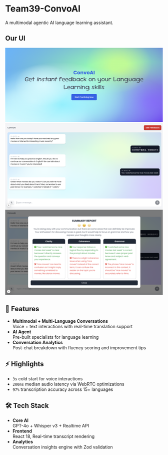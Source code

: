# Team39-ConvoAI

A multimodal agentic AI language learning assistant.

## Our UI
![Landing Page](public/landing_page.png)
![Sample Convo](public/Convo.png)
![Summary Report](public/summary_report_emoji.png)

## 🚀 Features
- **Multimodal + Multi-Language Conversations**  
  Voice + text interactions with real-time translation support
- **AI Agent**  
  Pre-built specialists for language learning
- **Conversation Analytics**  
  Post-chat breakdown with fluency scoring and improvement tips 

## ⚡️ Highlights
- `3s` cold start for voice interactions
- `200ms` median audio latency via WebRTC optimizations
- `97%` transcription accuracy across 15+ languages

## 🛠 Tech Stack
- **Core AI**  
  GPT-4o + Whisper v3 + Realtime API
- **Frontend**  
  React 18, Real-time transcript rendering 
- **Analytics**  
  Conversation insights engine with Zod validation 
